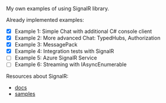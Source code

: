 My own examples of using SignalR library.

Already implemented examples:
- [x] Example 1: Simple Chat with additional C# console client
- [X] Example 2: More advanced Chat: TypedHubs, Authorization
- [X] Example 3: MessagePack
- [X] Example 4: Integration tests with SignalR
- [ ] Example 5: Azure SignalR Service
- [ ] Example 6: Streaming with IAsyncEnumerable

Resources about SignalR:
- [docs](https://docs.microsoft.com/en-us/aspnet/core/signalr/introduction?view=aspnetcore-2.2)
- [samples](https://github.com/aspnet/SignalR-samples)